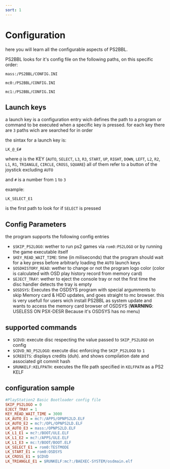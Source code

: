 ```yaml
---
sort: 1
---
```


# Configuration

here you will learn all the configurable aspects of PS2BBL.

PS2BBL looks for it's config file on the following paths, on this specific order:

```
mass:/PS2BBL/CONFIG.INI

mc0:/PS2BBL/CONFIG.INI

mc1:/PS2BBL/CONFIG.INI
```

## Launch keys

a launch key is a configuration entry wich defines the path to a program or command to be executed when a specific key is pressed. for each key there are `3` paths wich are searched for in order

the sintax for a launch key is:

```
LK_@_E#
```

where `@` is the KEY (`AUTO`, `SELECT`, `L3`, `R3`, `START`, `UP`, `RIGHT`, `DOWN`, `LEFT`, `L2`, `R2`, `L1`, `R1`, `TRIANGLE`, `CIRCLE`, `CROSS`, `SQUARE`) all of them refer to a button of the joystick excluding `AUTO`

and `#` is a number from `1` to `3`

example:
```
LK_SELECT_E1
```
is the first path to look for if `SELECT` is pressed

## Config Parameters

the program supports the following config entries

- `$SKIP_PS2LOGO`: wether to run ps2 games via `rom0:PS2LOGO` or by running the game executable itself
- `$KEY_READ_WAIT_TIME`: time (in miliseconds) that the program should wait for a key press before arbitrarly loading the `AUTO` launch keys
- `$OSDHISTORY_READ`: wether to change or not the program logo color (color is calculated with OSD play history record from memory card)
- `$EJECT_TRAY`: wether to eject the console tray or not the first time the disc handler detects the tray is empty
- `$OSDSYS`: Executes the OSDSYS program with special argumments to skip Memory card & HDD updates, and goes straight to mc browser. this is very usefull for users wich install PS2BBL as system update and wants to access the memory card browser of OSDSYS (__WARNING__: USELESS ON PSX-DESR Because it's OSDSYS has no menu)
## supported commands

- `$CDVD`: execute disc respecting the value passed to `SKIP_PS2LOGO` on config
- `$CDVD_NO_PS2LOGO`: execute disc enforcing the `SKIP_PS2LOGO` to `1`
- `$CREDITS`: displays credits (duh). and shows compilation date and associated git commit hash
- `$RUNKELF:KELFPATH`: executes the file path specified in `KELFPATH` as a PS2 KELF

## configuration sample


```ini
#PlayStation2 Basic Bootloader config file
SKIP_PS2LOGO = 0
EJECT_TRAY = 1
KEY_READ_WAIT_TIME = 3000
LK_AUTO_E1 = mc?:/APPS/OPNPS2LD.ELF
LK_AUTO_E2 = mc?:/OPL/OPNPS2LD.ELF
LK_AUTO_E3 = mass:/OPNPS2LD.ELF
LK_L1_E1 = mc?:/BOOT/ULE.ELF
LK_L1_E2 = mc?:/APPS/ULE.ELF
LK_L1_E3 = mc:?/BOOT/BOOT.ELF
LK_SELECT_E1 = rom0:TESTMODE
LK_START_E1 = rom0:OSDSYS
LK_CROSS_E1 = $CDVD
LK_TRIANGLE_E1 = $RUNKELF:mc?:/BAEXEC-SYSTEM/osdmain.elf
```
